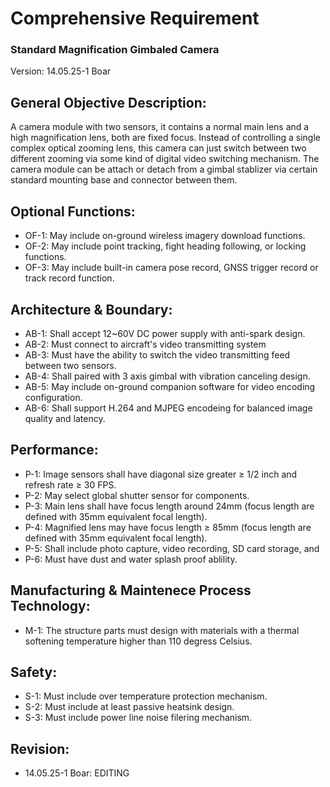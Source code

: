 # Comprehensive Requirement
### Standard Magnification Gimbaled Camera
Version: 14.05.25-1 Boar

## General Objective Description:

A camera module with two sensors, it contains a normal main lens and a high magnification lens, both are fixed focus. 
Instead of controlling a single complex optical zooming lens, this camera can just switch between two different zooming via some kind of digital video switching mechanism. 
The camera module can be attach or detach from a gimbal stablizer via certain standard mounting base and connector between them.

## Optional Functions:
- OF-1: May include on-ground wireless imagery download functions.
- OF-2: May include point tracking, fight heading following, or locking functions.
- OF-3: May include built-in camera pose record, GNSS trigger record or track record function.

## Architecture & Boundary:
- AB-1: Shall accept 12~60V DC power supply with anti-spark design.
- AB-2: Must connect to aircraft's video transmitting system
- AB-3: Must have the ability to switch the video transmitting feed between two sensors.
- AB-4: Shall paired with 3 axis gimbal with vibration canceling design.
- AB-5: May include on-ground companion software for video encoding configuration.
- AB-6: Shall support H.264 and MJPEG encodeing for balanced image quality and latency.

## Performance:
- P-1: Image sensors shall have diagonal size greater ≥ 1/2 inch and refresh rate ≥ 30 FPS.
- P-2: May select global shutter sensor for components.
- P-3: Main lens shall have focus length around 24mm (focus length are defined with 35mm equivalent focal length).
- P-4: Magnified lens may have focus length ≥ 85mm (focus length are defined with 35mm equivalent focal length).
- P-5: Shall include photo capture, video recording, SD card storage, and
- P-6: Must have dust and water splash proof ablility.

## Manufacturing & Maintenece Process Technology:
- M-1: The structure parts must design with materials with a thermal softening temperature higher than 110 degress Celsius.

## Safety:
- S-1: Must include over temperature protection mechanism.
- S-2: Must include at least passive heatsink design.
- S-3: Must include power line noise filering mechanism.

## Revision:
- 14.05.25-1 Boar: EDITING
